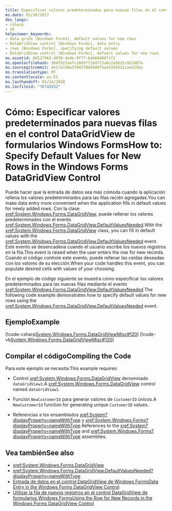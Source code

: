 ```yaml
---
title: Especificar valores predeterminados para nuevas filas en el control DataGridView
ms.date: 03/30/2017
dev_langs:
- csharp
- vb
helpviewer_keywords:
- data grids [Windows Forms], default values for new rows
- DataGridView control [Windows Forms], data entry
- rows [Windows Forms], specifying default values
- DataGridView control [Windows Forms], default values for new rows
ms.assetid: 8d127963-d9f8-4e4e-9f7f-beb66688f1f2
ms.openlocfilehash: 364f922aefc10e57f2ed7f3a0c2a5b25c922d87a
ms.sourcegitcommit: de17a7a0a37042f0d4406f5ae5393531caeb25ba
ms.translationtype: MT
ms.contentlocale: es-ES
ms.lasthandoff: 01/24/2020
ms.locfileid: "76742932"
---
```

# <a name="how-to-specify-default-values-for-new-rows-in-the-windows-forms-datagridview-control"></a><span data-ttu-id="1967e-102">Cómo: Especificar valores predeterminados para nuevas filas en el control DataGridView de formularios Windows Forms</span><span class="sxs-lookup"><span data-stu-id="1967e-102">How to: Specify Default Values for New Rows in the Windows Forms DataGridView Control</span></span>
<span data-ttu-id="1967e-103">Puede hacer que la entrada de datos sea más cómoda cuando la aplicación rellena los valores predeterminados para las filas recién agregadas.</span><span class="sxs-lookup"><span data-stu-id="1967e-103">You can make data entry more convenient when the application fills in default values for newly added rows.</span></span> <span data-ttu-id="1967e-104">Con la clase <xref:System.Windows.Forms.DataGridView>, puede rellenar los valores predeterminados con el evento <xref:System.Windows.Forms.DataGridView.DefaultValuesNeeded>.</span><span class="sxs-lookup"><span data-stu-id="1967e-104">With the <xref:System.Windows.Forms.DataGridView> class, you can fill in default values with the <xref:System.Windows.Forms.DataGridView.DefaultValuesNeeded> event.</span></span> <span data-ttu-id="1967e-105">Este evento se desencadena cuando el usuario escribe los nuevos registros en la fila.</span><span class="sxs-lookup"><span data-stu-id="1967e-105">This event is raised when the user enters the row for new records.</span></span> <span data-ttu-id="1967e-106">Cuando el código controle este evento, puede rellenar las celdas deseadas con los valores de su elección.</span><span class="sxs-lookup"><span data-stu-id="1967e-106">When your code handles this event, you can populate desired cells with values of your choosing.</span></span>  
  
 <span data-ttu-id="1967e-107">En el ejemplo de código siguiente se muestra cómo especificar los valores predeterminados para las nuevas filas mediante el evento <xref:System.Windows.Forms.DataGridView.DefaultValuesNeeded>.</span><span class="sxs-lookup"><span data-stu-id="1967e-107">The following code example demonstrates how to specify default values for new rows using the <xref:System.Windows.Forms.DataGridView.DefaultValuesNeeded> event.</span></span>  
  
## <a name="example"></a><span data-ttu-id="1967e-108">Ejemplo</span><span class="sxs-lookup"><span data-stu-id="1967e-108">Example</span></span>  
 [!code-csharp[System.Windows.Forms.DataGridViewMisc#120](~/samples/snippets/csharp/VS_Snippets_Winforms/System.Windows.Forms.DataGridViewMisc/CS/datagridviewmisc.cs#120)]
 [!code-vb[System.Windows.Forms.DataGridViewMisc#120](~/samples/snippets/visualbasic/VS_Snippets_Winforms/System.Windows.Forms.DataGridViewMisc/VB/datagridviewmisc.vb#120)]  
  
## <a name="compiling-the-code"></a><span data-ttu-id="1967e-109">Compilar el código</span><span class="sxs-lookup"><span data-stu-id="1967e-109">Compiling the Code</span></span>  
 <span data-ttu-id="1967e-110">Para este ejemplo se necesita:</span><span class="sxs-lookup"><span data-stu-id="1967e-110">This example requires:</span></span>  
  
- <span data-ttu-id="1967e-111">Control <xref:System.Windows.Forms.DataGridView> denominado `dataGridView1`.</span><span class="sxs-lookup"><span data-stu-id="1967e-111">A <xref:System.Windows.Forms.DataGridView> control named `dataGridView1`.</span></span>  
  
- <span data-ttu-id="1967e-112">Función `NewCustomerId` para generar valores de `CustomerID` únicos.</span><span class="sxs-lookup"><span data-stu-id="1967e-112">A `NewCustomerId` function for generating unique `CustomerID` values.</span></span>  
  
- <span data-ttu-id="1967e-113">Referencias a los ensamblados <xref:System?displayProperty=nameWithType> y <xref:System.Windows.Forms?displayProperty=nameWithType>.</span><span class="sxs-lookup"><span data-stu-id="1967e-113">References to the <xref:System?displayProperty=nameWithType> and <xref:System.Windows.Forms?displayProperty=nameWithType> assemblies.</span></span>  
  
## <a name="see-also"></a><span data-ttu-id="1967e-114">Vea también</span><span class="sxs-lookup"><span data-stu-id="1967e-114">See also</span></span>

- <xref:System.Windows.Forms.DataGridView>
- <xref:System.Windows.Forms.DataGridView.DefaultValuesNeeded?displayProperty=nameWithType>
- [<span data-ttu-id="1967e-115">Entrada de datos en el control DataGridView de Windows Forms</span><span class="sxs-lookup"><span data-stu-id="1967e-115">Data Entry in the Windows Forms DataGridView Control</span></span>](data-entry-in-the-windows-forms-datagridview-control.md)
- [<span data-ttu-id="1967e-116">Utilizar la fila de nuevos registros en el control DataGridView de formularios Windows Forms</span><span class="sxs-lookup"><span data-stu-id="1967e-116">Using the Row for New Records in the Windows Forms DataGridView Control</span></span>](using-the-row-for-new-records-in-the-windows-forms-datagridview-control.md)
